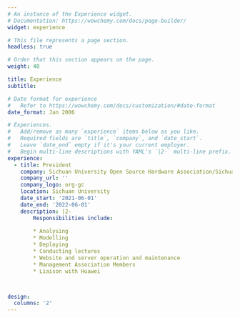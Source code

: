 ```yaml
---
# An instance of the Experience widget.
# Documentation: https://wowchemy.com/docs/page-builder/
widget: experience

# This file represents a page section.
headless: true

# Order that this section appears on the page.
weight: 40

title: Experience
subtitle:

# Date format for experience
#   Refer to https://wowchemy.com/docs/customization/#date-format
date_format: Jan 2006

# Experiences.
#   Add/remove as many `experience` items below as you like.
#   Required fields are `title`, `company`, and `date_start`.
#   Leave `date_end` empty if it's your current employer.
#   Begin multi-line descriptions with YAML's `|2-` multi-line prefix.
experience:
  - title: President
    company: Sichuan University Open Source Hardware Association/Sichuan University Smart Base Society
    company_url: ''
    company_logo: org-gc
    location: Sichuan University
    date_start: '2021-06-01'
    date_end: '2022-06-01'
    description: |2-
        Responsibilities include:
        
        * Analysing
        * Modelling
        * Deploying
        * Conducting lectures
        * Website and server operation and maintenance
        * Management Association Members
        * Liaison with Huawei



design:
  columns: '2'
---
```

